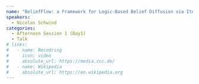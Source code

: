```yaml
---
name: "BeliefFlow: a Framework for Logic-Based Belief Diffusion via Iterated Belief Change"
speakers:
  - Nicolas Schwind
categories:
  - Afternoon Session 1 (Day1)
  - Talk
# links:
#   - name: Recodring
#     icon: video
#     absolute_url: https://media.ccc.de/
#   - name: Wikipedia
#     absolute_url: https://en.wikipedia.org
---
```

